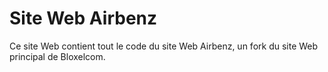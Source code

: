 # Site Web Airbenz

Ce site Web contient tout le code du site Web Airbenz, un fork du site Web principal de Bloxelcom.
